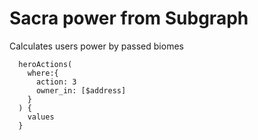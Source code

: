 # Sacra power from Subgraph

Calculates users power by passed biomes

```
  heroActions(
    where:{
      action: 3
      owner_in: [$address]
    }
  ) {
    values
  }
```